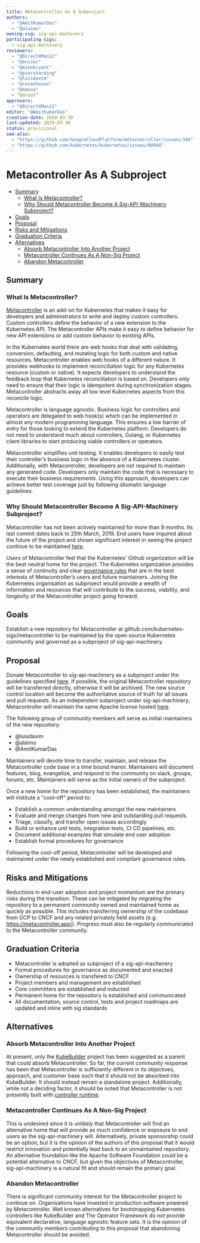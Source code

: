 ```yaml
---
title: Metacontroller As A Subproject
authors:
  - "@AmitKumarDas"
  - "@alaimo"
owning-sig: sig-api-machinery
participating-sigs:
  - sig-api-machinery
reviewers:
  - "@DirectXMan12"
  - "@enisoc"
  - "@mikebryant"
  - "@piersharding"
  - "@luisdavim"
  - "@rosenhouse"
  - "@kmova"
  - “@droot”
approvers:
  - "@DirectXMan12"
editor: "@AmitKumarDas"
creation-date: 2020-03-30
last-updated: 2020-03-30
status: provisional
see-also:
  - "https://github.com/GoogleCloudPlatform/metacontroller/issues/184"
  - "https://github.com/kubernetes/kubernetes/issues/80948"
---
```


# Metacontroller As A Subproject

<!-- toc -->
- [Summary](#Summary)
  - [What Is Metacontroller?](#What-Is-Metacontroller?)
  - [Why Should Metacontroller Become A Sig-API-Machinery Subproject?](#Why-Should-Metacontroller-Become-A-Sig-API-Machinery-Subproject?)
- [Goals](#Goals)
- [Proposal](#Proposal)
- [Risks and Mitigations](#Risks-and-Mitigations)
- [Graduation Criteria](#Graduation-Criteria)
- [Alternatives](#Alternatives)
  - [Absorb Metacontroller Into Another Project](#Absorb-Metacontroller-Into-Another-Project)
  - [Metacontroller Continues As A Non-Sig Project](#Metacontroller-Continues-As-A-Non-Sig-Project)
  - [Abandon Metacontroller](#Abandon-Metacontroller)

<!-- /toc -->

## Summary

### What Is Metacontroller?

[Metacontroller](https://github.com/GoogleCloudPlatform/metacontroller/) is an add-on for Kubernetes that makes it easy for developers and administrators to write and deploy custom controllers. Custom controllers define the behavior of a new extension to the Kubernetes API. The Metacontroller APIs make it easy to define behavior for new API extensions or add custom behavior to existing APIs.

In the Kubernetes world there are web hooks that deal with validating, conversion, defaulting, and mutating logic for both custom and native resources. Metacontroller enables web hooks of a different nature. It provides webhooks to implement reconciliation logic for any Kubernetes resource (custom or native). It expects developers to understand the feedback loop that Kubernetes reconciliation is based on. Developers only need to ensure that their logic is idempotent during synchronization stages. Metacontroller abstracts away all low level Kubernetes aspects from this reconcile logic.

Metacontroller is language agnostic. Business logic for controllers and operators are delegated to web hook(s) which can be implemented in almost any modern programming language. This ensures a low barrier of entry for those looking to extend the Kubernetes platform. Developers do not need to understand much about controllers, Golang, or Kubernetes client libraries to start producing viable controllers or operators.

Metacontroller simplifies unit testing. It enables developers to easily test their controller’s business logic in the absence of a Kubernetes cluster. Additionally, with Metacontroller, developers are not required to maintain any generated code. Developers only maintain the code that is necessary to execute their business requirements. Using this approach, developers can achieve better test coverage just by following idiomatic language guidelines.

### Why Should Metacontroller Become A Sig-API-Machinery Subproject?

Metacontroller has not been actively maintained for more than 9 months. Its last commit dates back to 25th March, 2019. End users have inquired about the future of the project and shown significant interest in seeing the project continue to be maintained [here](https://github.com/GoogleCloudPlatform/metacontroller/issues/184).

Users of Metacontroller feel that the Kubernetes' Github organization will be the best neutral home for the project. The Kubernetes organization provides a sense of continuity and clear [governance rules](https://github.com/kubernetes/community/blob/master/committee-steering/governance/sig-governance.md) that are in the best interests of Metacontroller’s users and future maintainers. Joining the Kubernetes organisation as subproject would provide a wealth of information and resources that will contribute to the success, viability, and longevity of the Metacontroller project going forward.

## Goals

Establish a new repository for Metacontroller at github.com/kubernetes-sigs/metacontroller to be maintained by the open source Kubernetes community and governed as a subproject of sig-api-machinery.

## Proposal

Donate Metacontroller to sig-api-machinery as a subproject under the guidelines specified [here](https://github.com/kubernetes/community/blob/master/github-management/kubernetes-repositories.md#rules-for-donated-repositories). If possible, the original Metacontroller repository will be transferred directly, otherwise it will be archived. The new source control location will become the authoritative source of truth for all issues and pull requests. As an independent subproject under sig-api-machinery, Metacontroller will maintain the same Apache license hosted [here](https://github.com/kubernetes-sigs). 

The following group of community members will serve as initial maintainers of the new repository:

* @luisdavim
* @alaimo 
* @AmitKumarDas

Maintainers will devote time to transfer, maintain, and release the Metacontroller code base in a time bound manor. Maintainers will document features, blog, evangelize, and respond to the community on slack, groups, forums, etc. Maintainers will serve as the initial owners of the subproject.

Once a new home for the repository has been established, the maintainers will institute a "cool-off" period to:

* Establish a common understanding amongst the new maintainers
* Evaluate and merge changes from new and outstanding pull requests.
* Triage, classify, and transfer open issues accordingly
* Build or enhance unit tests, integration tests, CI CD pipelines, etc.
* Document additional examples that simulate end user adoption
* Establish formal procedures for governance

Following the cool-off period, Metacontroller will be developed and maintained under the newly established and compliant governance rules.

## Risks and Mitigations

 Reductions in end-user adoption and project momentum are the primary risks during the transition. These can be mitigated by migrating the repository to a permanent community owned and maintained home as quickly as possible. This includes transferring ownership of the codebase from GCP to CNCF and any related privately held assets (e.g. https://metacontroller.app/). Progress must also be regularly communicated to the Metacontroller community.

## Graduation Criteria

* Metacontroller is adopted as subproject of a sig-api-machenery
* Formal procedures for governance as documented and enacted
* Ownership of resources is transfered to CNCF
* Project members and management are established
* Core committers are established and inducted
* Permanent home for the repository is established and communicated
* All documentation, source control, tests and project roadmaps are updated and inline with sig standards

## Alternatives

### Absorb Metacontroller Into Another Project
At present, only the [KubeBuilder](https://github.com/kubernetes-sigs/kubebuilder) project has been suggested as a parent that could absorb Metacontroller. So far, the current community response has been that Metacontroller is sufficiently different in its objectives, approach, and customer base such that it should not be absorbed into KubeBuilder. It should instead remain a standalone project. Additionally, while not a deciding factor, it should be noted that Metacontroller is not presently built with [controller runtime](https://github.com/kubernetes-sigs/controller-runtime). 

### Metacontroller Continues As A Non-Sig Project
This is undesired since it is unlikely that Metacontroller will find an alternative home that will provide as much confidence or exposure to end users as the sig-api-machinery will. Alternatively, private sponsorship could be an option, but it is the opinion of the authors of this proposal that it would restrict innovation and potentially lead back to an unmaintained repository. An alternative foundation like the Apache Software Foundation could be a potential alternative to CNCF, but given the objectives of Metacontroller, sig-api-machinery is a natural fit and should remain the primary goal.

### Abandon Metacontroller
There is significant community interest for the Metacontroller project to continue on. Organisations have invested in production software powered by Metacontroller. Well known alternatives for bootstrapping Kubernetes controllers like KubeBuilder and The Operator Framework do not provide equivalent declarative, language agnostic feature sets. It is the opinion of the community members contributing to this proposal that abandoning Metacontroller should be avoided.
